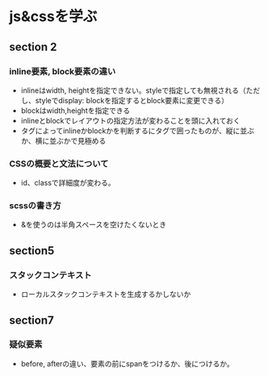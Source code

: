 # js&cssを学ぶ

## section 2

### inline要素, block要素の違い

- inlineはwidth, heightを指定できない。styleで指定しても無視される（ただし、styleでdisplay: blockを指定するとblock要素に変更できる）
- blockはwidth,heightを指定できる
- inlineとblockでレイアウトの指定方法が変わることを頭に入れておく
- タグによってinlineかblockかを判断するにタグで囲ったものが、縦に並ぶか、横に並ぶかで見極める

### CSSの概要と文法について

- id、classで詳細度が変わる。

### scssの書き方

- &を使うのは半角スペースを空けたくないとき

## section5

### スタックコンテキスト

- ローカルスタックコンテキストを生成するかしないか

## section7

### 疑似要素

- before, afterの違い、要素の前にspanをつけるか、後につけるか。